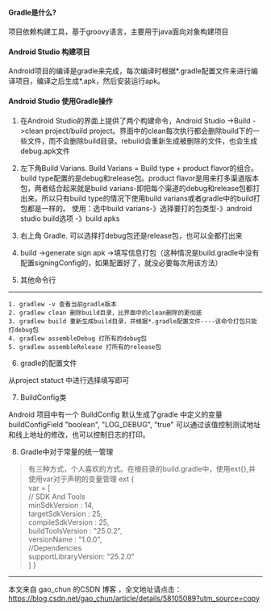#### Gradle是什么?

项目依赖构建工具，基于groovy语言，主要用于java面向对象构建项目

#### Android Studio 构建项目

Android项目的编译是gradle来完成，每次编译时根据*.gradle配置文件来进行编译项目，编译之后生成*.apk，然后安装运行apk。

#### Android Studio 使用Gradle操作
1. 在Android Studio的界面上提供了两个构建命令，Android Studio ->Build ->clean project/build project。界面中的clean每次执行都会删除build下的一些文件，而不会删除build目录。rebuild会重新生成被删除的文件，也会生成debug.apk文件

2. 左下角Build Varians. Build Varians = Build type + product flavor的组合。
build type配置的是debug和release包。product flavor是用来打多渠道版本包，两者结合起来就是build varians-即把每个渠道的debug和release包都打出来。所以只有build type的情况下使用build varians或者gradle中的build打包都是一样的。
使用：选中build varians-》选择要打的包类型-》android studio build选项 -》build apks

3. 右上角 Gradle.
可以选择打debug包还是release包，也可以全都打出来

4. build ->generate sign apk ->填写信息打包（这种情况是build.gradle中没有配置signingConfig的，如果配置好了，就没必要每次用该方法）

5. 其他命令行
---
    1. gradlew -v 查看当前gradle版本
    2. gradlew clean 删除build目录，比界面中的clean删除的更彻底
    3. gradlew build 重新生成build目录，并根据*.gradle配置文件----该命令打包只能打debug包
    4. gradlew assembleDebug 打所有的debug包
    5. gradlew assembleRelease 打所有的release包

    
    
6. gradle的配置文件

从project statuct 中进行选择填写即可

7. BuildConfig类

 Android 项目中有一个 BuildConfig 默认生成了gradle 中定义的变量buildConfigField "boolean", "LOG_DEBUG", "true"
可以通过该值控制测试地址和线上地址的修改，也可以控制日志的打印。

8. Gradle中对于常量的统一管理
>有三种方式，个人喜欢的方式。在根目录的build.gradle中，使用ext{},并使用var对于声明的变量管理
ext {   
     var = [           
        // SDK And Tools            
        minSdkVersion        : 14,  
        targetSdkVersion     : 25,            
        compileSdkVersion    : 25,           
        buildToolsVersion    : "25.0.2",            
        versionName          : "1.0.0",            
        //Dependencies            
        supportLibraryVersion: "25.2.0"    
        ]
        }

---------------------

本文来自 gao_chun 的CSDN 博客 ，全文地址请点击：https://blog.csdn.net/gao_chun/article/details/58105089?utm_source=copy 


